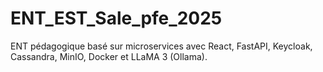 # ENT_EST_Sale_pfe_2025
ENT pédagogique basé sur microservices avec React, FastAPI, Keycloak, Cassandra, MinIO, Docker et LLaMA 3 (Ollama).
